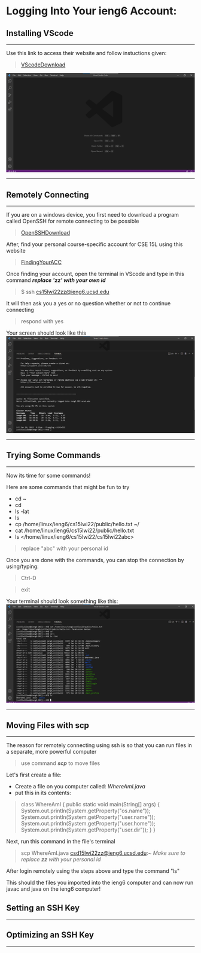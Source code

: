 # **Logging Into Your ieng6 Account:** 

## **Installing VScode**
---

Use this link to access their website and follow instuctions given:
>[VScodeDownload](https://code.visualstudio.com/)

![image](VScodeScreenshot.jpg)

---

## **Remotely Connecting**
---
If you are on a windows device, you first need to download a program called OpenSSH for remote connecting to be possible
>[OpenSSHDownload](https://docs.microsoft.com/en-us/windows-server/administration/openssh/openssh_install_firstuse)


After, find your personal course-specific account for CSE 15L using this website
>[FindingYourACC](https://sdacs.ucsd.edu/~icc/index.php)

Once finding your account, open the terminal in VScode and type in this command
***replace 'zz' with your own id***
>$ ssh cs15lwi22zz@ieng6.ucsd.edu

It will then ask you a yes or no question whether or not to continue connecting

>respond with yes

Your screen should look like this
![image](sshScreenshot.jpg)

---
## **Trying Some Commands**
---

Now its time for some commands!

Here are some commands that might be fun to try
- cd ~
- cd
- ls -lat
- ls
- cp /home/linux/ieng6/cs15lwi22/public/hello.txt ~/
- cat /home/linux/ieng6/cs15lwi22/public/hello.txt
- ls </home/linux/ieng6/cs15lwi22/cs15lwi22abc>
>replace "abc" with your personal id

Once you are done with the commands, you can stop the connection by using/typing:
>Ctrl-D

>exit

Your terminal should look something like this:
![image](commandsScreenshot.jpg)

---

## **Moving Files with scp**
---

The reason for remotely connecting using ssh is so that you can run files in a separate, more powerful computer
>use command ***scp*** to move files

Let's first create a file:
- Create a file on you computer called: *WhereAmI.java*
- put this in its contents:
>class WhereAmI {
  public static void main(String[] args) {
    System.out.println(System.getProperty("os.name"));
    System.out.println(System.getProperty("user.name"));
    System.out.println(System.getProperty("user.home"));
    System.out.println(System.getProperty("user.dir"));
  }
}

Next, run this command in the file's terminal
>scp WhereAmI.java csd15lwi22zz@ieng6.ucsd.edu:~
>*Make sure to replace **zz** with your personal id*

After login remotely using the steps above and type the command "ls"

This should the files you imported into the ieng6 computer and can now run javac and java on the ieng6 computer!



## **Setting an SSH Key**
---


## **Optimizing an SSH Key**
---
